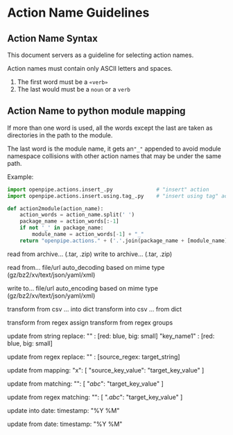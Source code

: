 # Action Name Guidelines

## Action Name Syntax
This document servers as a guideline for selecting action names.

Action names must contain only ASCII letters and spaces.

1. The first word must be a `«verb»`
2. The last would must be a `noun` or a `verb`

## Action Name to python module mapping

If more than one word is used, all the words except the last are taken as directories in the path to the module.

The last word is the module name, it gets an`"_"` appended to avoid module namespace collisions with other action names that may be under the same path.

Example:

```python
import openpipe.actions.insert_.py              # "insert" action
import openpipe.actions.insert.using.tag_.py    # "insert using tag" action
```

```python
def action2module(action_name):
    action_words = action_name.split(' ')
    package_name = action_words[:-1]
    if not '_' in package_name:
        module_name = action_words[-1] + "_"
    return "openpipe.actions." + ('.'.join(package_name + [module_name]))
```


read from archive... (.tar, .zip)
write to archive... (.tar, .zip)


read from... file/url
    auto_decoding based on mime type (gz/bz2/xv/text/json/yaml/xml)

write to... file/url
    auto_encoding based on mime type (gz/bz2/xv/text/json/yaml/xml)

transform from csv ... into dict
transform into csv ... from dict

transform from regex assign
transform from regex groups

update from string replace:
    "" :  [red: blue, big: small]
    "key_name1" : [red: blue, big: small]

update from regex replace:
    "" : [source_regex: target_string]

update from mapping:
    "x": [ "source_key_value": "target_key_value" ]

update from matching:
    "": [ "*abc*": "target_key_value" ]

update from regex matching:
    "": [ ".*abc*": "target_key_value" ]

update into date:
    timestamp: "%Y %M"

update from date:
    timestamp: "%Y %M"

